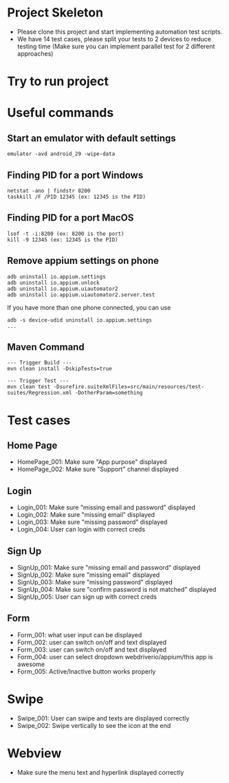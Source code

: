 # Project Skeleton
* Please clone this project and start implementing automation test scripts.
* We have 14 test cases, please split your tests to 2 devices to reduce testing time
(Make sure you can implement parallel test for 2 different approaches)

# Try to run project

# Useful commands

## Start an emulator with default settings
```
emulator -avd android_29 -wipe-data
```

## Finding PID for a port Windows
```
netstat -ano | findstr 8200
taskkill /F /PID 12345 (ex: 12345 is the PID)
```

## Finding PID for a port MacOS
```
lsof -t -i:8200 (ex: 8200 is the port)
kill -9 12345 (ex: 12345 is the PID)
```

## Remove appium settings on phone
```
adb uninstall io.appium.settings
adb uninstall io.appium.unlock
adb uninstall io.appium.uiautomator2
adb uninstall io.appium.uiautomator2.server.test
```

If you have more than one phone connected, you can use
```
adb -s device-udid uninstall io.appium.settings
...
```

## Maven Command
```
--- Trigger Build ---
mvn clean install -DskipTests=true

--- Trigger Test ---
mvn clean test -Dsurefire.suiteXmlFiles=src/main/resources/test-suites/Regression.xml -DotherParam=something
```

# Test cases
## Home Page
* HomePage_001: Make sure "App purpose" displayed
* HomePage_002: Make sure "Support" channel displayed

## Login
* Login_001: Make sure "missing email and password" displayed
* Login_002: Make sure "missing email" displayed
* Login_003: Make sure "missing password" displayed
* Login_004: User can login with correct creds

## Sign Up
* SignUp_001: Make sure "missing email and password" displayed
* SignUp_002: Make sure "missing email" displayed
* SignUp_003: Make sure "missing password" displayed
* SignUp_004: Make sure "confirm password is not matched" displayed
* SignUp_005: User can sign up with correct creds

## Form
* Form_001: what user input can be displayed
* Form_002: user can switch on/off and text displayed
* Form_003: user can switch on/off and text displayed
* Form_004: user can select dropdown webdriverio/appium/this app is awesome
* Form_005: Active/Inactive button works properly

# Swipe
* Swipe_001: User can swipe and texts are displayed correctly
* Swipe_002: Swipe vertically to see the icon at the end

# Webview
* Make sure the menu text and hyperlink displayed correctly
